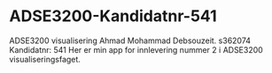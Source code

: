 # ADSE3200-Kandidatnr-541
ADSE3200 visualisering Ahmad Mohammad Debsouzeit. s362074 Kandidatnr: 541
Her er min app for innlevering nummer 2 i ADSE3200 visualiseringsfaget.
